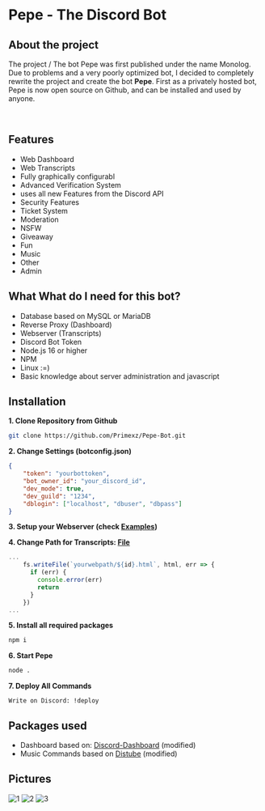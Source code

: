 # Pepe - The Discord Bot

## About the project
The project / The bot Pepe was first published under the name Monolog.
Due to problems and a very poorly optimized bot, I decided to completely rewrite the project and create the bot **Pepe**. 
First as a privately hosted bot, Pepe is now open source on Github, and can be installed and used by anyone. 

<br>

## Features
- Web Dashboard
- Web Transcripts
- Fully graphically configurabl
- Advanced Verification System
- uses all new Features from the Discord API
- Security Features
- Ticket System
- Moderation
- NSFW
- Giveaway
- Fun
- Music
- Other
- Admin



## What What do I need for this bot?
- Database based on MySQL or MariaDB
- Reverse Proxy (Dashboard)
- Webserver (Transcripts)
- Discord Bot Token
- Node.js 16 or higher
- NPM
- Linux :=)
- Basic knowledge about server administration and javascript




## Installation
**1. Clone Repository from Github**

```bash
git clone https://github.com/Primexz/Pepe-Bot.git
```


**2. Change Settings (botconfig.json)**

```json
{
	"token": "yourbottoken",
	"bot_owner_id": "your_discord_id",
	"dev_mode": true,
	"dev_guild": "1234",
	"dblogin": ["localhost", "dbuser", "dbpass"]
}
```

**3. Setup your Webserver (check [Examples](https://github.com/Primexz/Pepe-Bot/tree/main/Examples))**

**4. Change Path for Transcripts: [File](https://github.com/Primexz/Pepe-Bot/blob/main/modules/transcript.js)**
```js
...
    fs.writeFile(`yourwebpath/${id}.html`, html, err => {
      if (err) {
        console.error(err)
        return
      }
    })
...
```

**5. Install all required packages**

```bash
npm i
```

**6. Start Pepe**
```bash
node .
```

**7. Deploy All Commands**
```
Write on Discord: !deploy
```


## Packages used
- Dashboard based on: [Discord-Dashboard](https://github.com/breftejk/Discord.js-Web-Dashboard) (modified)
- Music Commands based on [Distube](https://github.com/skick1234/DisTube) (modified)

## Pictures
![1](https://i.imgur.com/XhYZCI0.png)
![2](https://i.imgur.com/ZeIkn3j.png)
![3](https://i.imgur.com/qYlsMBQ.png)
